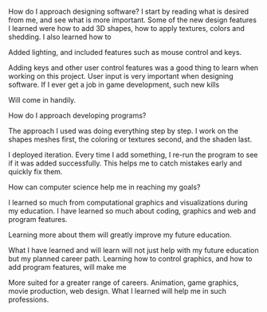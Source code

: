 How do I approach designing software?
I start by reading what is desired from me, and see what is more important. Some of the new design features I learned were how to add 3D shapes, how to apply textures, colors and shedding. I also learned how to

Added lighting, and included features such as mouse control and keys. 

Adding keys and other user control features was a good thing to learn when working on this project. User input is very important when designing software. If I ever get a job in game development, such new kills

Will come in handily. 



How do I approach developing programs?

The approach I used was doing everything step by step. I work on the shapes meshes first, the coloring or textures second, and the shaden last. 

I deployed iteration. Every time I add something, I re-run the program to see if it was added successfully. This helps me to catch mistakes early and quickly fix them. 



How can computer science help me in reaching my goals?



 I learned so much from computational graphics and visualizations during my education. I have learned so much about coding, graphics and web and program features. 

 Learning more about them will greatly improve my future education. 

 What I have learned and will learn will not just help with my future education but my planned career path. Learning how to control graphics, and how to add program features, will make me 

 More suited for a greater range of careers. Animation, game graphics, movie production, web design. What I learned will help me in such professions. 
